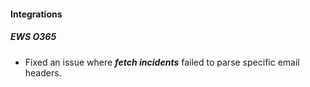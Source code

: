 
#### Integrations
##### EWS O365
- Fixed an issue where ***fetch incidents*** failed to parse specific email headers.
